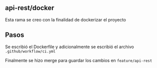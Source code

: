 ## api-rest/docker
Esta rama se creo con la finalidad de dockerizar el proyecto

## Pasos
Se escribió el Dockerfile y adicionalmente se escribió el archivo `.github/workflow/ci.yml`

Finalmente se hizo merge para guardar los cambios en ``feature/api-rest``

